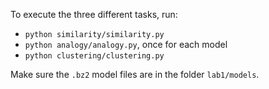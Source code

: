 To execute the three different tasks, run:

- `python similarity/similarity.py`
- `python analogy/analogy.py`, once for each model
- `python clustering/clustering.py`

Make sure the `.bz2` model files are in the folder `lab1/models`.
